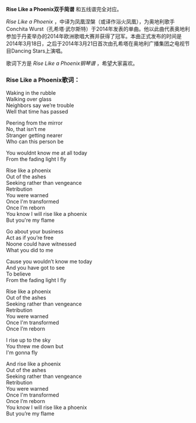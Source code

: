 

**Rise Like a Phoenix双手简谱** 和五线谱完全对应。

_Rise Like a Phoenix_ ，中译为凤凰涅槃（或译作浴火凤凰），为奥地利歌手Conchita
Wurst（孔希塔·武尔斯特）于2014年发表的单曲。他以此曲代表奥地利参加于丹麦举办的2014年欧洲歌唱大赛并获得了冠军。本曲正式发布的时间是2014年3月18日，之后于2014年3月21日首次由孔希塔在奥地利广播集团之电视节目Dancing
Stars上演唱。

  
歌词下方是 _Rise Like a Phoenix钢琴谱_ ，希望大家喜欢。

### Rise Like a Phoenix歌词：

Waking in the rubble  
Walking over glass  
Neighbors say we’re trouble  
Well that time has passed

Peering from the mirror  
No, that isn’t me  
Stranger getting nearer  
Who can this person be

You wouldnt know me at all today  
From the fading light I fly

Rise like a phoenix  
Out of the ashes  
Seeking rather than vengeance  
Retribution  
You were warned  
Once I'm transformed  
Once I’m reborn  
You know I will rise like a phoenix  
But you're my flame

Go about your business  
Act as if you’re free  
Noone could have witnessed  
What you did to me

Cause you wouldn’t know me today  
And you have got to see  
To believe  
From the fading light I fly

Rise like a phoenix  
Out of the ashes  
Seeking rather than vengeance  
Retribution  
You were warned  
Once I'm transformed  
Once I’m reborn

I rise up to the sky  
You threw me down but  
I'm gonna fly

And rise like a phoenix  
Out of the ashes  
Seeking rather than vengeance  
Retribution  
You were warned  
Once I'm transformed  
Once I’m reborn  
You know I will rise like a phoenix  
But you’re my flame

